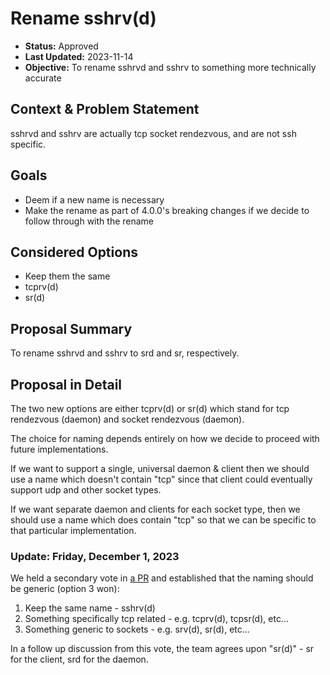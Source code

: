 # Rename sshrv(d)

* **Status:** Approved
* **Last Updated:** 2023-11-14
* **Objective:** To rename sshrvd and sshrv to something more technically accurate

## Context & Problem Statement

sshrvd and sshrv are actually tcp socket rendezvous, and are not ssh specific.

## Goals

* Deem if a new name is necessary
* Make the rename as part of 4.0.0's breaking changes if we decide to
follow through with the rename

## Considered Options <!-- optional -->

* Keep them the same
* tcprv(d)
* sr(d)

## Proposal Summary

To rename sshrvd and sshrv to srd and sr, respectively.

## Proposal in Detail

The two new options are either tcprv(d) or sr(d) which stand for tcp
rendezvous (daemon) and socket rendezvous (daemon).

The choice for naming depends entirely on how we decide to proceed with
future implementations.

If we want to support a single, universal daemon & client then we should
use a name which doesn't contain "tcp" since that client could eventually
support udp and other socket types.

If we want separate daemon and clients for each socket type, then we should
use a name which does contain "tcp" so that we can be specific to that
particular implementation.

### Update: Friday, December 1, 2023

We held a secondary vote in
[a PR](https://github.com/atsign-foundation/at_protocol/pull/112) and
established that the naming should be generic (option 3 won):

1. Keep the same name - sshrv(d)
2. Something specifically tcp related - e.g. tcprv(d), tcpsr(d), etc...
3. Something generic to sockets - e.g. srv(d), sr(d), etc...

In a follow up discussion from this vote, the team agrees upon "sr(d)" -
sr for the client, srd for the daemon.
